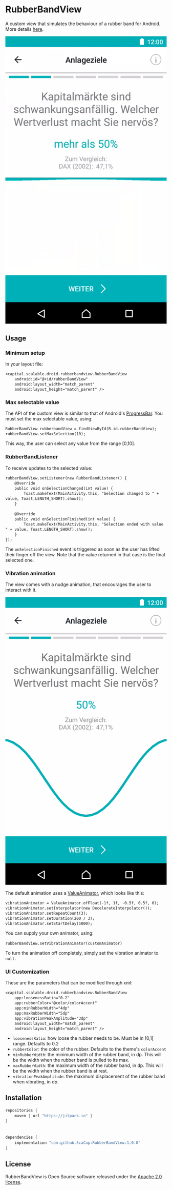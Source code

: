 # RubberBandView

A custom view that simulates the behaviour of a rubber band for Android. More details [here](https://engineering.scalable.capital/2018/02/25/rubberbandview-a-custom-view.html).

![](screenshots/rubber_loading.gif)

## Usage

### Minimum setup

In your layout file:

```
<capital.scalable.droid.rubberbandview.RubberBandView
    android:id="@+id/rubberBandView"
    android:layout_width="match_parent"
    android:layout_height="match_parent" />
```

### Max selectable value

The API of the custom view is similar to that of Android's [ProgressBar](https://developer.android.com/reference/android/widget/ProgressBar.html). You must set the max selectable value, using:

```
RubberBandView rubberbandView = findViewById(R.id.rubberBandView);
rubberBandView.setMaxSelection(10);
```

This way, the user can select any value from the range [0,10].

### RubberBandListener

To receive updates to the selected value:

```
rubberBandView.setListener(new RubberBandListener() {
    @Override
    public void onSelectionChanged(int value) {
        Toast.makeText(MainActivity.this, "Selection changed to " + value, Toast.LENGTH_SHORT).show();
    }

    @Override
    public void onSelectionFinished(int value) {
        Toast.makeText(MainActivity.this, "Selection ended with value " + value, Toast.LENGTH_SHORT).show();
    }
});
```

The `onSelectionFinished` event is triggered as soon as the user has lifted their finger off the view. Note that the value returned in that case is the final selected one.

### Vibration animation

The view comes with a nudge animation, that encourages the user to interact with it.

![](screenshots/rubber_vibration.gif)

The default animation uses a [ValueAnimator](https://developer.android.com/reference/android/animation/ValueAnimator.html), which looks like this:

```
vibrationAnimator = ValueAnimator.ofFloat(-1f, 1f, -0.5f, 0.5f, 0);
vibrationAnimator.setInterpolator(new DecelerateInterpolator());
vibrationAnimator.setRepeatCount(3);
vibrationAnimator.setDuration(200 / 3);
vibrationAnimator.setStartDelay(5000);
```

You can supply your own animator, using:

`rubberBandView.setVibrationAnimator(customAnimator)`

To turn the animation off completely, simply set the vibration animator to `null`.

### UI Customization

These are the parameters that can be modified through xml:

```
<capital.scalable.droid.rubberbandview.RubberBandView
    app:loosenessRatio="0.2"
    app:rubberColor="@color/colorAccent"
    app:minRubberWidth="4dp"
    app:maxRubberWidth="5dp"
    app:vibrationPeakAmplitude="3dp"
    android:layout_width="match_parent"
    android:layout_height="match_parent" />
```

- `loosenessRatio`: how loose the rubber needs to be. Must be in [0,1[ range. Defaults to 0.2
- `rubberColor`: the color of the rubber. Defaults to the theme's `colorAccent`
- `minRubberWidth`: the minimum width of the rubber band, in dp. This will be the width when the rubber band is pulled to its max.
- `maxRubberWidth`: the maximum width of the rubber band, in dp. This will be the width when the rubber band is at rest.
- `vibrationPeakAmplitude`: the maximum displacement of the rubber band when vibrating, in dp.


## Installation

``` groovy
repositories {
    maven { url "https://jitpack.io" }
}


dependencies {
    implementation "com.github.ScaCap:RubberBandView:1.0.0"
}
```

## License

RubberBandView is Open Source software released under the [Apache 2.0 license](http://www.apache.org/licenses/LICENSE-2.0.html).
